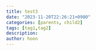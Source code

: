 ```yaml
---
title: test3
date: "2023-11-20T22:26:21+0900"
categories: [parents, child2]
tags: [tag1,tag2]
description:
author: hoon
---
```


